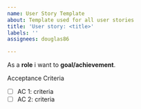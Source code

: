```yaml
---
name: User Story Template
about: Template used for all user stories
title: 'User story: <title>'
labels: ''
assignees: douglas86

---
```


As a **role** i want to **goal/achievement**.

Acceptance Criteria
- [ ] AC 1: criteria
- [ ] AC 2: criteria
